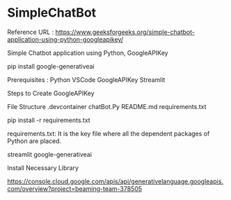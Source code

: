 # SimpleChatBot

Reference URL :  https://www.geeksforgeeks.org/simple-chatbot-application-using-python-googleapikey/

Simple Chatbot application using Python, GoogleAPIKey

pip install google-generativeai

Prerequisites :
Python
VSCode
GoogleAPIKey
Streamlit

Steps to Create GoogleAPIKey

File Structure
.devcontainer
chatBot.Py
README.md
requirements.txt

pip install -r requirements.txt

requirements.txt: It is the key file where all the dependent packages of Python are placed.

streamlit
google-generativeai

Install Necessary Library


https://console.cloud.google.com/apis/api/generativelanguage.googleapis.com/overview?project=beaming-team-378505
